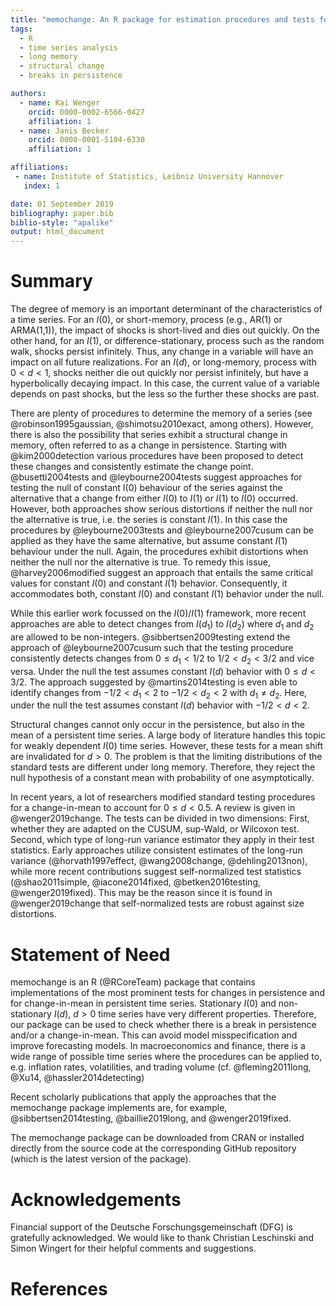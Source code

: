 ```yaml
---
title: "memochange: An R package for estimation procedures and tests for persistent time series"
tags:
  - R
  - time series analysis
  - long memory
  - structural change
  - breaks in persistence

authors:
  - name: Kai Wenger
    orcid: 0000-0002-6566-0427
    affiliation: 1 
  - name: Janis Becker
    orcid: 0000-0001-5104-6330
    affiliation: 1

affiliations:
 - name: Institute of Statistics, Leibniz University Hannover
   index: 1

date: 01 September 2019
bibliography: paper.bib
biblio-style: "apalike"
output: html_document
---
```


# Summary
The degree of memory is an important determinant of the characteristics of a time series. For an $I(0)$, or short-memory, process (e.g., AR(1) or ARMA(1,1)), the impact of shocks is short-lived and dies out quickly. On the other hand, for an $I(1)$, or difference-stationary, process such as the random walk, shocks persist infinitely. Thus, any change in a variable will have an impact on all future realizations. For an $I(d)$, or long-memory, process with $0<d<1$, shocks neither die out quickly nor persist infinitely, but have a hyperbolically decaying impact. In this case, the current value of a variable depends on past shocks, but the less so the further these shocks are past.

There are plenty of procedures to determine the memory of a series (see @robinson1995gaussian, @shimotsu2010exact, among others). However, there is also the possibility that series exhibit a structural change in memory, often referred to as a change in persistence. Starting with @kim2000detection various procedures have been proposed to detect these changes and consistently estimate the change point. @busetti2004tests and @leybourne2004tests suggest approaches for testing the null of constant I(0) behaviour of the series against the alternative that a change from either $I(0)$ to $I(1)$ or $I(1)$ to $I(0)$ occurred. However, both approaches show serious distortions if neither the null nor the alternative is true, i.e. the series is constant $I(1)$. In this case the procedures by @leybourne2003tests and @leybourne2007cusum can be applied as they have the same alternative, but assume constant $I(1)$ behaviour under the null. Again, the procedures exhibit distortions when neither the null nor the alternative is true. To remedy this issue, @harvey2006modified suggest an approach that entails the same critical values for constant $I(0)$ and constant $I(1)$ behavior. Consequently, it accommodates both, constant $I(0)$ and constant $I(1)$ behavior under the null. 

While this earlier work focussed on the $I(0)$/$I(1)$ framework, more recent approaches are able to detect changes from $I(d_1)$ to $I(d_2)$ where $d_1$ and $d_2$ are allowed to be non-integers. @sibbertsen2009testing extend the approach of @leybourne2007cusum such that the testing procedure consistently detects changes from $0 \leq d_1<1/2$ to $1/2<d_2<3/2$ and vice versa. Under the null the test assumes constant $I(d)$ behavior with $0 \leq d <3/2$. The approach suggested by @martins2014testing is even able to identify changes from $-1/2<d_1<2$ to $-1/2<d_2<2$ with $d_1 \neq d_2$. Here, under the null the test assumes constant $I(d)$ behavior with $-1/2<d<2$. 


Structural changes cannot only occur in the persistence, but also in the mean of a persistent time series.  A large body of literature handles this topic for weakly dependent $I(0)$ time series. However, these tests for a mean shift are invalidated for $d>0$. The problem is that the limiting distributions of the standard tests are different under long memory. Therefore, they reject the null hypothesis of a constant mean with probability of one asymptotically.

In recent years, a lot of researchers modified standard testing procedures for a change-in-mean to account for $0 \leq d <0.5$. A review is given in @wenger2019change. The tests can be divided in two dimensions: First, whether they are adapted on the CUSUM, sup-Wald, or Wilcoxon test. Second, which type of long-run variance estimator they apply in their test statistics. Early approaches utilize consistent estimates of the long-run variance (@horvath1997effect, @wang2008change, @dehling2013non), while more recent contributions suggest self-normalized test statistics (@shao2011simple, @iacone2014fixed, @betken2016testing, @wenger2019fixed). This may be the reason since it is found in @wenger2019change that self-normalized tests are robust against size distortions.

# Statement of Need

memochange is an R (@RCoreTeam) package that contains implementations of the most prominent tests for changes in persistence and for change-in-mean in persistent time series. Stationary $I(0)$ and non-stationary $I(d)$, $d>0$ time series have very different properties. Therefore, our package can be used to check whether there is a break in persistence and/or a change-in-mean. This can avoid model misspecification and improve forecasting models. In macroeconomics and finance, there is a wide range of possible time series where the procedures can be applied to, e.g. inflation rates, volatilities, and trading volume (cf. @fleming2011long, @Xu14, @hassler2014detecting)

Recent scholarly publications that apply the approaches that the memochange package implements are, for example, @sibbertsen2014testing, @baillie2019long, and @wenger2019fixed.

The memochange package can be downloaded from CRAN or installed directly from the source code at the corresponding GitHub repository (which is the latest version of the package).

# Acknowledgements

Financial support of the Deutsche Forschungsgemeinschaft (DFG) is gratefully acknowledged. We would like to thank Christian Leschinski and Simon Wingert for their helpful comments and suggestions.

# References